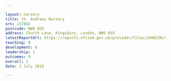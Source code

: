 ```yaml
---

layout: nursery
title: St. Andrews Nursery
urn: 137842
postcode: NW9 8SX
address: Church Lane, Kingsbury, London, NW9 8SX
latestReportUrl: https://reports.ofsted.gov.uk/provider/files/2498236/urn/137842.pdf
teaching: 0
development: 0
leadership: 1
outcomes: 0
overall: 1
date: 2 July 2015

---
```

